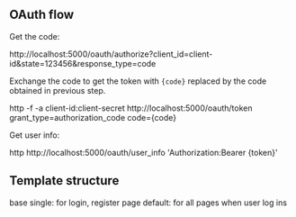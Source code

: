 
## OAuth flow

Get the code: 

http://localhost:5000/oauth/authorize?client_id=client-id&state=123456&response_type=code

Exchange the code to get the token with `{code}` replaced by the code obtained in previous step.

http -f -a client-id:client-secret http://localhost:5000/oauth/token grant_type=authorization_code code={code}

Get user info:

http http://localhost:5000/oauth/user_info 'Authorization:Bearer {token}'


## Template structure

base
    single: for login, register page
    default: for all pages when user log ins
        